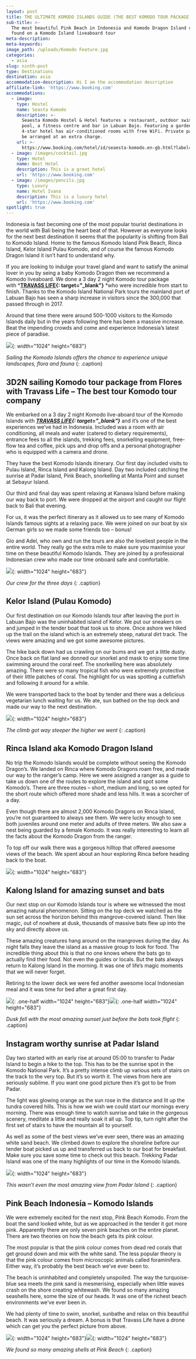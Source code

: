 ```yaml
---
layout: post
title: THE ULTIMATE KOMODO ISLANDS GUIDE (THE BEST KOMODO TOUR PACKAGE)
sub-title: >-
  The most beautiful Pink Beach in Indonesia and Komodo Dragon Island can all be
  found on a Komodo Island liveaboard tour
meta-description:
meta-keywords:
image_path: /uploads/Komodo Feature.jpg
categories:
  - asia
slug: ninth-post
type: Destinations
destination: asia
accommodation-description: Hi I am the accommodation description
affiliate-link: 'https://www.booking.com'
accommodations:
  - image:
    type: Hostel
    name: Seasta Komodo
    description: >-
      Seaesta Komodo Hostel & Hotel features a restaurant, outdoor swimming
      pool, a fitness centre and bar in Labuan Bajo. Featuring a garden, the
      4-star hotel has air-conditioned rooms with free WiFi. Private parking can
      be arranged at an extra charge.
    url: >-
      https://www.booking.com/hotel/id/seaesta-komodo.en-gb.html?label=gen173nr-1DCAEoggI46AdIM1gEaGiIAQGYAQm4AQfIAQzYAQPoAQGIAgGoAgO4Aq62ne4FwAIB;sid=f7789395429c9a9cbae26d861859d3c5;dest_id=-2683993;dest_type=city;dist=0;from_beach_key_ufi_sr=1;group_adults=2;group_children=0;hapos=4;hpos=4;no_rooms=1;room1=A%2CA;sb_price_type=total;sr_order=popularity;srepoch=1573346141;srpvid=c84b042e8be20011;type=total;ucfs=1&#hotelTmpl
  - image: /images/cocktail.jpg
    type: Hotel
    name: Best Hotel
    description: This is a great hotel
    url: 'https://www.booking.com'
  - image: /images/pencils.jpg
    type: Luxury
    name: Hotel Ivana
    description: This is a luxury hotel
    url: 'https://www.booking.com'
spotlight: true
---
```


Indonesia is fast becoming one of the most popular tourist destinations in the world with Bali being the heart beat of that. However as everyone looks for the next best destination it seems that the popularity is shifting from Bali to Komodo Island. Home to the famous Komodo Island Pink Beach, Rinca Island, Kelor Island Pulau Komodo, and of course the famous Komodo Dragon Island it isn’t hard to understand why.

If you are looking to indulge your travel gland and want to satisfy the animal lover in you by seing a baby Komodo Dragon then we recommend a Komodo liveaboard. We done a 3 day 2 night Komodo tour package with&nbsp;***[TRAVASS LIFE](https://travass.life/komodoisland/){: target="_blank"}**&nbsp;*who were incredible from start to finish. Thanks to the Komodo Island National Park tours the mainland port of Labuan Bajo has seen a sharp increase in visitors since the 300,000 that passed through in 2017.

Around that time there were around 500-1000 visitors to the Komodo Islands daily but in the years following there has been a massive increase. Beat the impending crowds and come and experience Indonesia’s latest piece of paradise.

![](/uploads/komodo-2.jpg){: width="1024" height="683"}

*Sailing the Komodo Islands offers the chance to experience unique landscapes, flora and fauna*
{: .caption}

## 3D2N sailing Komodo tour package from Flores with Travass Life – The best tour Komodo tour company

We embarked on a 3 day 2 night Komodo live-aboard tour of the Komodo Islands with&nbsp;***[TRAVASS LIFE](https://travass.life/komodoisland/){: target="_blank"}***&nbsp;and it’s one of the best experiences we’ve had in Indonesia. Included was a room with air conditioning, all meals and water (catered to dietary requirements), entrance fees to all the islands, trekking fees, snorkelling equipment, free-flow tea and coffee, pick ups and drop offs and a personal photographer who is equipped with a camera and drone.

They have the best Komodo Islands itinerary. Our first day included visits to Pulau Island, Rinca Island and Kalong Island. Day two included catching the sunrise at Padar Island, Pink Beach, snorkelling at Manta Point and sunset at Sebayur Island.

Our third and final day was spent relaxing at Kanawa Island before making our way back to port. We were dropped at the airport and caught our flight back to Bali that evening.

For us, it was the perfect itinerary as it allowed us to see many of Komodo Islands famous sights at a relaxing pace. We were joined on our boat by six German girls so we made some friends too – bonus\!

Gio and Adel, who own and run the tours are also the loveliest people in the entire world. They really go the extra mile to make sure you maximise your time on these beautiful Komodo Islands. They are joined by a professional Indonesian crew who made our time onboard safe and comfortable.

![](/uploads/komodo-3.jpg){: width="1024" height="683"}

*Our crew for the three days*
{: .caption}

## Kelor Island (Pulau Komodo)

Our first destination on our Komodo Islands tour after leaving the port in Labuan Bajo was the uninhabited island of Kelor. We put our sneakers on and jumped in the tender boat that took us to shore. Once ashore we hiked up the trail on the island which is an extremely steep, natural dirt track. The views were amazing and we got some awesome pictures.

The hike back down had us crawling on our bums and we got a little dusty. Once back on flat land we donned our snorkel and mask to enjoy some time swimming around the coral reef. The snorkelling here was absolutely amazing. There were so many tropical fish who were extremely protective of their little patches of coral. The highlight for us was spotting a cuttlefish and following it around for a while.

We were transported back to the boat by tender and there was a delicious vegetarian lunch waiting for us. We ate, sun bathed on the top deck and made our way to the next destination.

![](/uploads/komodo-4.jpg){: width="1024" height="683"}

*The climb got way steeper the higher we went*
{: .caption}

## Rinca Island aka Komodo Dragon Island

No trip the Komodo Islands would be complete without seeing the Komodo Dragon’s. We landed on Rinca where Komodo Dragons roam free, and made our way to the ranger’s camp. Here we were assigned a ranger as a guide to take us down one of the routes to explore the island and spot some Komodo’s. There are three routes – short, medium and long, so we opted for the short route which offered more shade and less hills. It was a scorcher of a day.

Even though there are almost 2,000 Komodo Dragons on Rinca Island, you’re not guaranteed to always see them. We were lucky enough to see both juveniles around one meter and adults of three meters. We also saw a nest being guarded by a female Komodo. It was really interesting to learn all the facts about the Komodo Dragon from the ranger.

To top off our walk there was a gorgeous hilltop that offered awesome views of the beach. We spent about an hour exploring Rinca before heading back to the boat.

![](/uploads/komodo-5.jpg){: width="1024" height="683"}

## Kalong Island for amazing sunset and bats

Our next stop on our Komodo Islands tour is where we witnessed the most amazing natural phenomenon. Sitting on the top deck we watched as the sun set across the horizon behind this mangrove-covered island. Then like magic, out of nowhere at dusk, thousands of massive bats flew up into the sky and directly above us.

These amazing creatures hang around on the mangroves during the day. As night falls they leave the island as a massive group to look for food. The incredible thing about this is that no one knows where the bats go to actually find their food. Not even the guides or locals. But the bats always return to Kalong Island in the morning. It was one of life’s magic moments that we will never forget.

Retiring to the lower deck we were fed another awesome local Indonesian meal and it was time for bed after a great first day.

![](/uploads/komodo-6.jpg){: .one-half width="1024" height="683"}![](/uploads/komodo-4.jpg){: .one-half width="1024" height="683"}

*Dusk fell with the most amazing sunset just before the bats took flight*
{: .caption}

## Instagram worthy sunrise at Padar Island

Day two started with an early rise at around 05:00 to transfer to Padar Island to begin a hike to the top. This has to be the sunrise spot in the Komodo National Park. It’s a pretty intense climb up various sets of stairs on the track to the very top. But it’s so worth it. The views from here are seriously sublime. If you want one good picture then it’s got to be from Padar.

The light was glowing orange as the sun rose in the distance and lit up the tundra covered hills. This is how we wish we could start our mornings every morning. There was enough time to watch sunrise and take in the gorgeous scenery, meditate a little and really soak it all up. Top tip, turn right after the first set of stairs to have the mountain all to yourself.

As well as some of the best views we’ve ever seen, there was an amazing white sand beach. We climbed down to explore the shoreline before our tender boat picked us up and transferred us back to our boat for breakfast. Make sure you save some time to check out this beach. Trekking Padar Island was one of the many highlights of our time in the Komodo Islands.

![](/uploads/komodo-7.jpg){: width="1024" height="683"}

*This wasn’t even the most amazing view from Padar Island*
{: .caption}

## Pink Beach Indonesia – Komodo Islands

We were extremely excited for the next stop, Pink Beach Komodo. From the boat the sand looked white, but as we approached in the tender it got more pink. Apparently there are only seven pink beaches on the entire planet. There are two theories on how the beach gets its pink colour.

The most popular is that the pink colour comes from dead red corals that get ground down and mix with the white sand. The less popular theory is that the pink colour comes from microscopic animals called foraminifera. Either way, it’s probably the best beach we’ve ever been to.

The beach is uninhabited and completely unspoiled. The way the turquoise-blue sea meets the pink sand is mesmerising, especially when little waves crash on the shore creating whitewash. We found so many amazing seashells here, some the size of our heads. It was one of the richest beach environments we’ve ever been in.

We had plenty of time to swim, snorkel, sunbathe and relax on this beautiful beach. It was seriously a dream. A bonus is that Travass Life have a drone which can get you the perfect picture from above.

![](/uploads/komodo-8.jpg){: width="1024" height="683"}![](/uploads/komodo-8.jpg){: width="1024" height="683"}

*We found so many amazing shells at Pink Beach*
{: .caption}